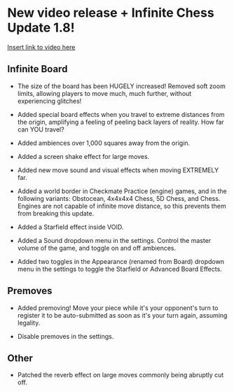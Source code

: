 # New video release + Infinite Chess Update 1.8!

[Insert link to video here]()

## Infinite Board

* The size of the board has been HUGELY increased! Removed soft zoom limits, allowing players to move much, much further, without experiencing glitches!

* Added special board effects when you travel to extreme distances from the origin, amplifying a feeling of peeling back layers of reality. How far can YOU travel?

* Added ambiences over 1,000 squares away from the origin. 

* Added a screen shake effect for large moves.

* Added new move sound and visual effects when moving EXTREMELY far.

* Added a world border in Checkmate Practice (engine) games, and in the following variants: Obstocean, 4x4x4x4 Chess, 5D Chess, and Chess. Engines are not capable of infinite move distance, so this prevents them from breaking this update.

* Added a Starfield effect inside VOID.

* Added a Sound dropdown menu in the settings. Control the master volume of the game, and toggle on and off ambiences.

* Added two toggles in the Appearance (renamed from Board) dropdown menu in the settings to toggle the Starfield or Advanced Board Effects.

## Premoves

* Added premoving! Move your piece while it's your opponent's turn to register it to be auto-submitted as soon as it's your turn again, assuming legality.

* Disable premoves in the settings.

## Other

* Patched the reverb effect on large moves commonly being abruptly cut off.